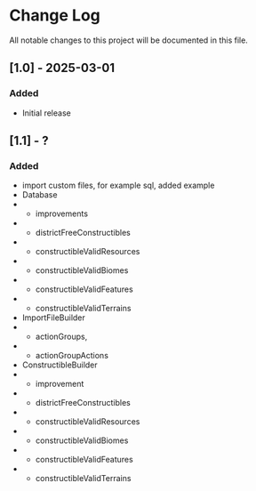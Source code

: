 # Change Log
All notable changes to this project will be documented in this file.

## [1.0] - 2025-03-01

### Added

- Initial release

## [1.1] - ?

### Added

- import custom files, for example sql, added example
- Database
- - improvements
- - districtFreeConstructibles
- - constructibleValidResources
- - constructibleValidBiomes
- - constructibleValidFeatures
- - constructibleValidTerrains
- ImportFileBuilder
- - actionGroups,
- - actionGroupActions
- ConstructibleBuilder
- - improvement
- - districtFreeConstructibles
- - constructibleValidResources
- - constructibleValidBiomes
- - constructibleValidFeatures
- - constructibleValidTerrains



